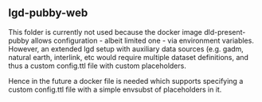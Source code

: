 ## lgd-pubby-web

This folder is currently not used because the docker image dld-present-pubby allows configuration - albeit limited one - via environment variables.
However, an extended lgd setup with auxiliary data sources (e.g. gadm, natural earth, interlink, etc would require multiple dataset definitions, and thus
a custom config.ttl file with custom placeholders.

Hence in the future a docker file is needed which supports specifying a custom config.ttl file with a simple envsubst of placeholders in it.


